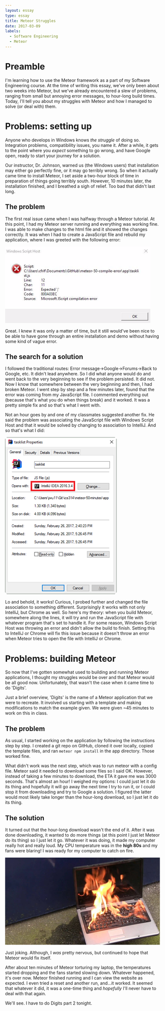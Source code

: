 ```yaml
---
layout: essay
type: essay
title: Meteor Struggles
date: 2017-03-09
labels:
  - Software Engineering
  - Meteor
---
```


# Preamble
I'm learning how to use the Meteor framework as a part of my Software Engineering course. At the time of writing this essay, we've only been about two weeks into Meteor, but we've already encountered a slew of problems, ranging from small but annoying error messages, to hour-long build times. Today, I'll tell you about my struggles with Meteor and how I managed to solve (or deal with) them.

# Problems: setting up
Anyone who develops in Windows knows *the struggle* of doing so. Integration problems, compatibility issues, you name it. After a while, it gets to the point where you *expect* something to go wrong, and have Google open, ready to start your journey for a solution.

Our instructor, Dr. Johnson, warned us (the Windows users) that installation may either go perfectly fine, or it may go terribly wrong. So when it actually came time to install Meteor, I set aside a two-hour block of time in preparation of things going terribly south. However, 10 minutes later, the installation finished, and I breathed a sigh of relief. Too bad that didn't last long.

## The problem
The first real issue came when I was halfway through a Meteor tutorial. At this point, I had my Meteor server running and everything was working fine. I was able to make changes to the html file and it showed the changes correctly. It was when I had to create a JavaScript file and rebuild my application, where I was greeted with the following error:

<img class="ui large bordered image" src="/images/windows-jscript-error.png">

Great. I knew it was only a matter of time, but it still would've been nice to be able to have gone through an entire installation and demo without having some kind of vague error.

## The search for a solution
I followed the traditional routes: Error message->Google->Forums->Back to Google, etc. It didn't lead anywhere. So I did what anyone would do and went back to the very beginning to see if the problem persisted. It did not. Now I know that somewhere between the very beginning and then, I had broken Meteor. I went step by step and a few minutes later, found that the error was coming from my JavaScript file. I commented everything out (because that's what you do when things break) and it worked. It was a pretty simple fix and so that's what I went with.

Not an hour goes by and one of my classmates suggested another fix. He said the problem was associating the JavaScript file with Windows Script Host and that it would be solved by changing to association to IntelliJ. And so that's what I did:

<img class="ui large image" src="/images/javascript-associate-intellij.png">

Lo and behold, it works! Curious, I probed further and changed the file association to something different. Surprisingly it works with not only IntelliJ, but Chrome as well. So here's my theory: when you build Meteor, somewhere along the lines, it will try and run the JavaScript file with whatever program that's set to handle it. For some reason, Windows Script Host was throwing an error and didn't allow the build to finish. Setting this to IntelliJ or Chrome will fix this issue because it doesn't throw an error when Meteor tries to open the file with IntelliJ or Chrome.

# Problems: building Meteor
So now that I've gotten somewhat used to building and running Meteor applications, I thought my struggles would be over and that Meteor would be all good now. Unfortunately, that wasn't the case when it came time to do 'Digits'.

Just a brief overview, 'Digits' is the name of a Meteor application that we were to recreate. It involved us starting with a template and making modifications to match the example given. We were given ~45 minutes to work on this in class.

## The problem
As usual, I started working on the application by following the instructions step by step. I created a git repo on GitHub, cloned it over locally, copied the template files, and ran `meteor npm install` in the app directory. Those worked fine.

What didn't work was the next step, which was to run meteor with a config file. Meteor said it needed to download some files so I said OK. However, instead of taking a few minutes to download, the ETA it gave me was 3000 seconds. That's almost an hour! I weighed my options: I could just let it do its thing and hopefully it will go away the next time I try to run it, or I could stop it from downloading and try to Google a solution. I figured the latter would most likely take longer than the hour-long download, so I just let it do its thing.

## The solution
It turned out that the hour-long download wasn't the end of it. After it was done downloading, it wanted to do more things (at this point I just let Meteor do its thing) so I just let it go. Whatever it was doing, it made my computer really hot and really loud. My CPU temperature was in the **high 80s** and my fans were blaring! I was ready for my computer to catch on fire.

<img class="ui large image" src="/images/laptop-fire.jpg">

Just joking. Although, I *was* pretty nervous, but continued to hope that Meteor would fix itself.

After about ten minutes of Meteor torturing my laptop, the temperatures started dropping and the fans started slowing down. Whatever happened, it's over now. Meteor finished running and I can view the website as expected. I even tried a reset and another run, and...it worked. It seemed that whatever it did, it was a one-time thing and *hopefully* I'll never have to deal with that again.

We'll see. I have to do Digits part 2 tonight.